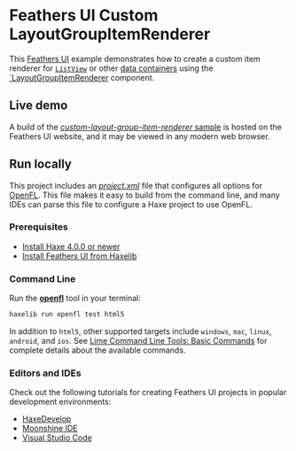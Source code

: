 # Feathers UI Custom LayoutGroupItemRenderer

This [Feathers UI](https://feathersui.com/) example demonstrates how to create a custom item renderer for [`ListView`](https://feathersui.com/learn/haxe-openfl/list-view/) or other [data containers](https://feathersui.com/learn/haxe-openfl/layouts-and-containers/#data-containers) using the [`LayoutGroupItemRenderer](https://feathersui.com/learn/haxe-openfl/layout-group-item-renderer) component.

## Live demo

A build of the [_custom-layout-group-item-renderer_ sample](https://feathersui.com/samples/haxe-openfl/custom-layout-group-item-renderer/) is hosted on the Feathers UI website, and it may be viewed in any modern web browser.

## Run locally

This project includes an [_project.xml_](https://lime.software/docs/project-files/xml-format/) file that configures all options for [OpenFL](https://openfl.org/). This file makes it easy to build from the command line, and many IDEs can parse this file to configure a Haxe project to use OpenFL.

### Prerequisites

- [Install Haxe 4.0.0 or newer](https://haxe.org/download/)
- [Install Feathers UI from Haxelib](https://feathersui.com/learn/haxe-openfl/installation/)

### Command Line

Run the [**openfl**](https://www.openfl.org/learn/haxelib/docs/tools/) tool in your terminal:

```sh
haxelib run openfl test html5
```

In addition to `html5`, other supported targets include `windows`, `mac`, `linux`, `android`, and `ios`. See [Lime Command Line Tools: Basic Commands](https://lime.software/docs/command-line-tools/basic-commands/) for complete details about the available commands.

### Editors and IDEs

Check out the following tutorials for creating Feathers UI projects in popular development environments:

- [HaxeDevelop](https://feathersui.com/learn/haxe-openfl/haxedevelop/)
- [Moonshine IDE](https://feathersui.com/learn/haxe-openfl/moonshine-ide/)
- [Visual Studio Code](https://feathersui.com/learn/haxe-openfl/visual-studio-code/)
